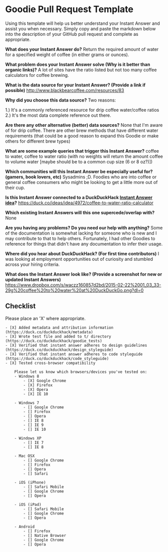 # Goodie Pull Request Template

Using this template will help us better understand your Instant Answer and assist you when necessary.  Simply copy and paste the markdown below into the description of your GitHub pull request and complete as appropriate.

**What does your Instant Answer do?**
Return the required amount of water for a specified weight of coffee (in either grams or ounces).


**What problem does your Instant Answer solve (Why is it better than organic links)?**
A lot of sites have the ratio listed but not too many coffee calculators for coffee brewing.


**What is the data source for your Instant Answer? (Provide a link if possible)**
http://www.blackbearcoffee.com/resources/83


**Why did you choose this data source?**
Two reasons:

1.) It's a commonly referenced resource for drip coffee water/coffee ratios
2.) It's the most data complete reference out there.

**Are there any other alternative (better) data sources?**
None that I'm aware of for drip coffee.  There are other brew methods that have different water requirements (that could be a good reason to expand this Goodie or make others for different brew types)


**What are some example queries that trigger this Instant Answer?**
coffee to water, coffee to water ratio (with no weights will return the amount coffee to volume water [maybe should be to a common cup size (6 or 8 oz?)])


**Which communities will this Instant Answer be especially useful for? (gamers, book lovers, etc)**
Sysadmins ;D.  Foodies who are into coffee or general coffee consumers who might be looking to get a little more out of their cup.


**Is this Instant Answer connected to a DuckDuckHack [Instant Answer idea](https://duck.co/ideas)?**
https://duck.co/ideas/idea/4972/coffee-to-water-ratio-calculator

**Which existing Instant Answers will this one supercede/overlap with?**
None


**Are you having any problems? Do you need our help with anything?**
Some of the documentation is somewhat lacking for someone who is new and I may contribute to that to help others.  Fortunately, I had other Goodies to reference for things that didn't have any documentation to infer their usage.

**Where did you hear about DuckDuckHack? (For first time contributors)**
I was looking at employment opportunities out of curiosity and stumbled across your hiring criteria.


**What does the Instant Answer look like? (Provide a screenshot for new or updated Instant Answers)**
https://www.dropbox.com/s/waczz160857d2bd/2015-02-22%2001_03_33-29g%20coffee%20to%20water%20at%20DuckDuckGo.png?dl=0

## Checklist
Please place an 'X' where appropriate.

```
- [X] Added metadata and attribution information (https://duck.co/duckduckhack/metadata)
- [X] Wrote test file and added to t/ directory (https://duck.co/duckduckhack/goodie_tests)
- [X] Verified that instant answer adheres to design guidelines (https://duck.co/duckduckhack/design_styleguide)
- [X] Verified that instant answer adheres to code styleguide (https://duck.co/duckduckhack/code_styleguide)
- [X] Tested cross-browser compatibility

    Please let us know which browsers/devices you've tested on:
    - Windows 8
        - [X] Google Chrome
        - [X] Firefox
        - [X] Opera
        - [X] IE 10

    - Windows 7
        - [] Google Chrome
        - [] Firefox
        - [] Opera
        - [] IE 8
        - [] IE 9
        - [] IE 10

    - Windows XP
        - [] IE 7
        - [] IE 8

    - Mac OSX
        - [] Google Chrome
        - [] Firefox
        - [] Opera
        - [] Safari

    - iOS (iPhone)
        - [] Safari Mobile
        - [] Google Chrome
        - [] Opera

    - iOS (iPad)
        - [] Safari Mobile
        - [] Google Chrome
        - [] Opera

    - Android
        - [] Firefox
        - [] Native Browser
        - [] Google Chrome
        - [] Opera

```
